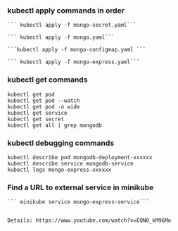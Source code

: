 ### kubectl apply commands in order
    
    ``` kubectl apply -f mongo-secret.yaml```
    
    ``` kubectl apply -f mongo.yaml```
    
    ```kubectl apply -f mongo-configmap.yaml ```
    
    ``` kubectl apply -f mongo-express.yaml```

### kubectl get commands

    kubectl get pod
    kubectl get pod --watch
    kubectl get pod -o wide
    kubectl get service
    kubectl get secret
    kubectl get all | grep mongodb

### kubectl debugging commands

    kubectl describe pod mongodb-deployment-xxxxxx
    kubectl describe service mongodb-service
    kubectl logs mongo-express-xxxxxx

### Find a URL to external service in minikube

    ``` minikube service mongo-express-service```
    
    
    Details: https://www.youtube.com/watch?v=EQNO_kM96Mo
